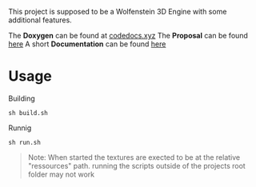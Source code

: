 This project is supposed to be a Wolfenstein 3D Engine with some additional features.

The **Doxygen** can be found at [codedocs.xyz](https://codedocs.xyz/0x7477/2.5D-Engine/annotated.html)
The **Proposal** can be found [here](documentation/proposal.md)
A short **Documentation** can be found [here](documentation/documentation.md)

# Usage

Building
``` 
sh build.sh
```
Runnig
``` 
sh run.sh
```

> Note: When started the textures are exected to be at the relative "ressources" path.
> running the scripts outside of the projects root folder may not work
